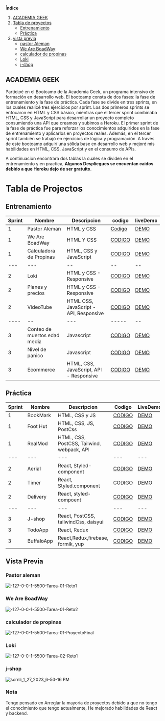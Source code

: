 **Índice**   
1. [ACADEMIA GEEK](#id1)
2. [Tabla de proyectos](#id2)
    * [Entrenamiento](#entrenamiento)
    * [Práctica](#practica)
3. [vista previa](#vistaprevia)
    * [pastor Aleman](#pastorAleman)
    * [We Are BoadWay](#weare)
    * [calculador de propinas](#propina)
    * [Loki](#loki)
    * [j-shop](#jsop)

## ACADEMIA GEEK <a name="id1"></a>

Participé en el Bootcamp de la Academia Geek, un programa intensivo de formación en desarrollo web. El bootcamp consta de dos fases: la fase de entrenamiento y la fase de práctica. Cada fase se divide en tres sprints, en los cuales realicé tres ejercicios por sprint. Los dos primeros sprints se enfocaron en HTML y CSS básico, mientras que el tercer sprint combinaba HTML, CSS y JavaScript para desarrollar un proyecto completo consumiendo una API que creamos y subimos a Heroku. El primer sprint de la fase de práctica fue para reforzar los conocimientos adquiridos en la fase de entrenamiento y aplicarlos en proyectos reales. Además, en el tercer sprint también se trabajó en ejercicios de lógica y programación. A través de este bootcamp adquirí una sólida base en desarrollo web y mejoré mis habilidades en HTML, CSS, JavaScript y en el consumo de APIs.


A continuacion encontrara dos tablas la cuales se dividen en el entrenamiento y en practica, **Algunos Despliegues se encuentan caidos debido a que Heroku dejo de ser gratuito.**

# Tabla de Projectos<a name="id2"></a>

##  Entrenamiento <a name="entrenamiento"></a>


| Sprint | Nombre | Descripcion | codigo | liveDemo | 
|---|---|---|---|---|
|1| Pastor Aleman | HTML y CSS | [Codigo](https://github.com/fbonilla02/Academia-Geek/tree/main/Entrenamiento/Tarea-01/Reto1) | [DEMO](https://fancy-raindrop-3d1dea.netlify.app/tarea-01/reto1/) |
|1| We Are BoadWay | HTML Y CSS | [CODIGO](https://github.com/fbonilla02/Academia-Geek/tree/main/Entrenamiento/Tarea-01/Reto2) |[DEMO](https://fancy-raindrop-3d1dea.netlify.app/tarea-01/reto2/) |
|1| Calculadora de Propinas | HTML, CSS y JavaScript | [CODIGO](https://github.com/fbonilla02/Academia-Geek/tree/main/Entrenamiento/Tarea-01/ProyectoFinal) | [DEMO](https://fancy-raindrop-3d1dea.netlify.app/tarea-01/proyectofinal/) |
|---|---|--|--|--|
|2|Loki | HTML y CSS - Responsive | [CODIGO](https://github.com/fbonilla02/Academia-Geek/tree/main/Entrenamiento/Tarea-02/Reto1) |[DEMO](https://fancy-raindrop-3d1dea.netlify.app/tarea-02/reto1/)
|2|Planes y precios | HTML y CSS - Responsive | [CODIGO](https://github.com/fbonilla02/Academia-Geek/tree/main/Entrenamiento/Tarea-02/Reto2) | [DEMO](https://fancy-raindrop-3d1dea.netlify.app/tarea-02/reto2/) |
|2|VideoTube | HTML CSS, JavaScript -  API, Responsive | [CODIGO](https://github.com/fbonilla02/Academia-Geek/tree/main/Entrenamiento/Tarea-02/proyectoFinal) | [DEMO](https://fancy-raindrop-3d1dea.netlify.app/tarea-02/proyectofinal/) |
|----|--|---|-----|--|
|3 | Conteo de muertos edad media | Javascript | [CODIGO](https://github.com/fbonilla02/Academia-Geek/tree/main/Entrenamiento/Tarea-03/Logica/algoritmo1) |[DEMO](https://fancy-raindrop-3d1dea.netlify.app/tarea-03/logica/algoritmo1/)
|3 | Nivel de panico | Javascript | [CODIGO](https://github.com/fbonilla02/Academia-Geek/tree/main/Entrenamiento/Tarea-03/Logica/algoritmo1) | [DEMO](https://fancy-raindrop-3d1dea.netlify.app/tarea-03/logica/algoritmo2/)
|3 | Ecommerce | HTML, CSS, JavaScript, API - Responsive | [CODIGO](https://github.com/fbonilla02/Academia-Geek/tree/main/Entrenamiento/Tarea-03/Ecommerce) | [DEMO](https://amazing-souffle-a5274c.netlify.app/)


## Práctica<a name="practica"></a>

| Sprint | Nombre | Descripcion | Codigo | LiveDemo |
|---|---|---|---|---|
|1|BookMark | HTML, CSS y JS | [CODIGO](https://github.com/fbonilla02/Academia-Geek/tree/main/Practica/frontend-sprint-1-fbonilla02/reto-1) | [DEMO](https://deluxe-zabaione-47df78.netlify.app/) |
|1| Foot Hut | HTML, CSS, JS, PostCss | [CODIGO](https://github.com/fbonilla02/Academia-Geek/tree/main/Practica/frontend-sprint-1-fbonilla02/reto-2) | [DEMO](https://majestic-buttercream-d3a08a.netlify.app/)
|1| RealMod |  HTML, CSS, PostCSS, Tailwind, webpack, API | [CODIGO](https://github.com/fbonilla02/Academia-Geek/tree/main/Practica/frontend-sprint-1-fbonilla02/proyecto) | [DEMO](https://chimerical-squirrel-f607e3.netlify.app/)
|---|---|---|---|---|
|2|Aerial | React, Styled-component | [CODIGO](https://github.com/fbonilla02/Academia-Geek/tree/main/Practica/frontend-sprint-2-fbonilla02/reto-1) | [DEMO](https://verdant-empanada-3629ae.netlify.app/)
|2|Timer | React, Styled.component | [CODIGO](https://github.com/fbonilla02/Academia-Geek/tree/main/Practica/frontend-sprint-2-fbonilla02/reto-2) | [DEMO](https://idyllic-starship-05a660.netlify.app/)
|2|Delivery | React, styled-compoent | [CODIGO](https://github.com/fbonilla02/Academia-Geek/tree/main/Practica/frontend-sprint-2-fbonilla02/proyecto) | [DEMO](https://superlative-salmiakki-90158b.netlify.app/AllData)|
|---|---|---|---|---|
|3| J-shop | React, PostCSS, tailwindCss, daisyui | [CODIGO](https://github.com/fbonilla02/Academia-Geek/tree/main/Practica/frontend-sprint-3-fbonilla02/reto-1) | [DEMO](https://amazing-dieffenbachia-40f37f.netlify.app/)| 
|3| TodoApp | React, Redux | [CODIGO](https://github.com/fbonilla02/Academia-Geek/tree/main/Practica/frontend-sprint-3-fbonilla02/reto-2) | [DEMO](https://stupendous-kelpie-70d980.netlify.app/)|
|3| BuffaloApp | React,Redux,firebase, formik, yup | [CODIGO](https://github.com/fbonilla02/Academia-Geek/tree/main/Practica/frontend-sprint-3-fbonilla02/proyecto) |[DEMO](https://clever-sfogliatella-3c26f6.netlify.app/login)|

## Vista Previa<a name="vistaprevia"></a>
### Pastor aleman <a name="pastorAleman"></a>
![-127-0-0-1-5500-Tarea-01-Reto1](https://user-images.githubusercontent.com/53198057/215218889-05d5a36c-b786-4d68-83a8-2b5781bf3d35.png)

### We Are BoadWay<a name="weare"></a>
![-127-0-0-1-5500-Tarea-01-Reto2](https://user-images.githubusercontent.com/53198057/215219007-553463d5-b900-4ef5-8700-52a3fb08ba87.png)


### calculador de propinas <a name="propina"></a>
![-127-0-0-1-5500-Tarea-01-ProyectoFinal](https://user-images.githubusercontent.com/53198057/215219085-fbf1629c-a5a1-4f50-8745-a5035e467e6b.png)

### Loki <a name="loki"></a>

![-127-0-0-1-5500-Tarea-02-Reto1](https://user-images.githubusercontent.com/53198057/215219134-7678bc0a-d401-4a24-a9a4-01ff88c17c7b.png)

### j-shop <a name="jshop"></a>
![scrnli_1_27_2023_6-50-16 PM](https://user-images.githubusercontent.com/53198057/215226936-4285527f-e471-47f4-a7d2-3c2e4c95b355.png)

### Nota

Tengo pensado en Arreglar la mayoria de proyectos debido a que no tengo el conocimiento que tengo actualmente, He mejorado habilidades de React y backend.

